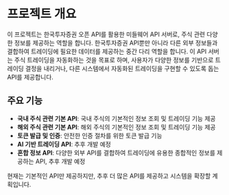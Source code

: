# 프로젝트 개요

이 프로젝트는 한국투자증권 오픈 API를 활용한 미들웨어 API 서버로, 주식 관련 다양한 정보를 제공하는 역할을 합니다. 한국투자증권 API뿐만 아니라 다른 외부 정보들과 결합하여 트레이딩에 필요한 데이터를 제공하는 중간 다리 역할을 합니다. 이 API 서버는 주식 트레이딩을 자동화하는 것을 목표로 하며, 사용자가 다양한 정보를 기반으로 트레이딩 결정을 내리거나, 다른 시스템에서 자동화된 트레이딩을 구현할 수 있도록 돕는 API를 제공합니다.

## 주요 기능

- **국내 주식 관련 기본 API**: 국내 주식의 기본적인 정보 조회 및 트레이딩 기능 제공
- **해외 주식 관련 기본 API**: 해외 주식의 기본적인 정보 조회 및 트레이딩 기능 제공
- **토큰 발급 및 인증**: 안전한 인증 절차를 위한 토큰 발급 기능
- **AI 기반 트레이딩 API**: 추후 개발 예정
- **혼합 정보 API**: 다양한 외부 API를 결합하여 트레이딩에 유용한 종합적인 정보를 제공하는 API, 추후 개발 예정

현재는 기본적인 API만 제공하지만, 추후 더 많은 API를 제공하고 시스템을 확장할 계획입니다.
